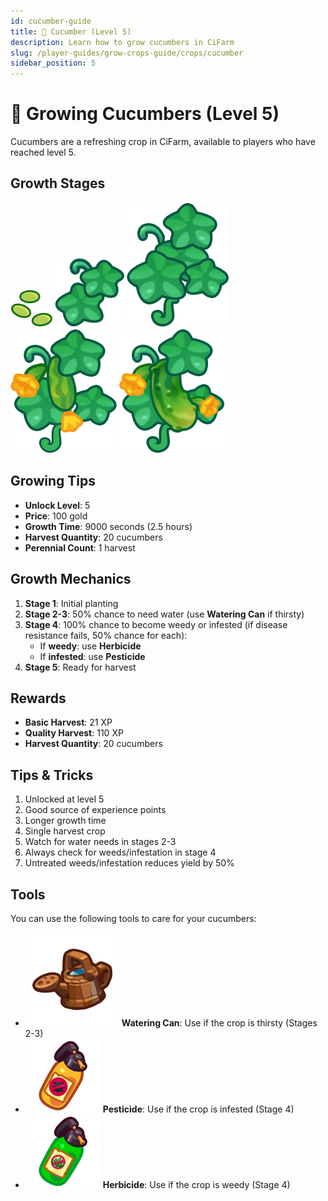 ```yaml
---
id: cucumber-guide
title: 🥬 Cucumber (Level 5)
description: Learn how to grow cucumbers in CiFarm
slug: /player-guides/grow-crops-guide/crops/cucumber
sidebar_position: 5
---
```


# 🥬 Growing Cucumbers (Level 5)

Cucumbers are a refreshing crop in CiFarm, available to players who have reached level 5.

## Growth Stages

![Cucumber Stage 1](/public/crops/cucumber/1.png)
![Cucumber Stage 2](/public/crops/cucumber/2.png)
![Cucumber Stage 3](/public/crops/cucumber/3.png)
![Cucumber Stage 4](/public/crops/cucumber/4.png)
![Cucumber Stage 5](/public/crops/cucumber/5.png)

## Growing Tips

- **Unlock Level**: 5
- **Price**: 100 gold
- **Growth Time**: 9000 seconds (2.5 hours)
- **Harvest Quantity**: 20 cucumbers
- **Perennial Count**: 1 harvest

## Growth Mechanics

1. **Stage 1**: Initial planting
2. **Stage 2-3**: 50% chance to need water (use **Watering Can** if thirsty)
3. **Stage 4**: 100% chance to become weedy or infested (if disease resistance fails, 50% chance for each):
   - If **weedy**: use **Herbicide**
   - If **infested**: use **Pesticide**
4. **Stage 5**: Ready for harvest

## Rewards

- **Basic Harvest**: 21 XP
- **Quality Harvest**: 110 XP
- **Harvest Quantity**: 20 cucumbers

## Tips & Tricks

1. Unlocked at level 5
2. Good source of experience points
3. Longer growth time
4. Single harvest crop
5. Watch for water needs in stages 2-3
6. Always check for weeds/infestation in stage 4
7. Untreated weeds/infestation reduces yield by 50%

## Tools

You can use the following tools to care for your cucumbers:

- ![Watering Can](/public/tools/watering-can.png) **Watering Can**: Use if the crop is thirsty (Stages 2-3)
- ![Pesticide](/public/tools/pesticide.png) **Pesticide**: Use if the crop is infested (Stage 4)
- ![Herbicide](/public/tools/herbicide.png) **Herbicide**: Use if the crop is weedy (Stage 4) 